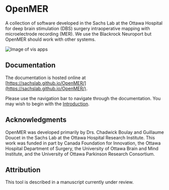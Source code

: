 # OpenMER

A collection of software developed in the Sachs Lab at the Ottawa Hospital for deep brain stimulation (DBS) surgery intraoperative mapping with microelectrode recording (MER). We use the Blackrock Neuroport but OpenMER should work with other systems.

![Image of vis apps](https://github.com/SachsLab/OpenMER/blob/master/vis_apps_screenshot.PNG?raw=true)

## Documentation

The documentation is hosted online at [https://sachslab.github.io/OpenMER/](https://sachslab.github.io/OpenMER/).

Please use the navigation bar to navigate through the documentation. You may wish to begin with the [Introduction](./introduction.md).

## Acknowledgments

OpenMER was developed primarily by Drs. Chadwick Boulay and Guillaume Doucet in the Sachs Lab at the Ottawa Hospital Research Institute. This work was funded in part by Canada Foundation for Innovation, the Ottawa Hospital Department of Surgery, the University of Ottawa Brain and Mind Institute, and the University of Ottawa Parkinson Research Consortium.

## Attribution

This tool is described in a manuscript currently under review.
